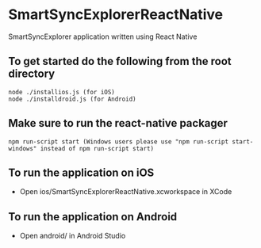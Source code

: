 # SmartSyncExplorerReactNative
SmartSyncExplorer application written using React Native 

## To get started do the following from the root directory
``` shell
node ./installios.js (for iOS)
node ./installdroid.js (for Android)
```

## Make sure to run the react-native packager
```shell
npm run-script start (Windows users please use "npm run-script start-windows" instead of npm run-script start)
```

## To run the application on iOS
* Open ios/SmartSyncExplorerReactNative.xcworkspace in XCode

## To run the application on Android
* Open android/ in Android Studio


